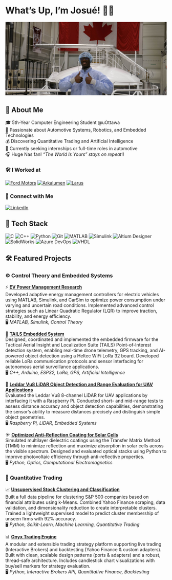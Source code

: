 # What’s Up,  I’m Josué! ✌🏿 

<p align="center">
  <img src="Pictures/space_station_background.jpg" alt="Banner" style="width:100%; max-height:280px; object-fit: cover;" />
</p>

## 📝 About Me  
🎓 5th-Year Computer Engineering Student @uOttawa  
🚗 Passionate about Automotive Systems, Robotics, and Embedded Technologies  
💰 Discovering Quantitative Trading and Artificial Intelligence  
🌱 Currently seeking internships or full-time roles in automotive  
🎧 Huge Nas fan! *“The World Is Yours” stays on repeat*!!  

### 🛠️ I Worked at  
[![Ford Motors](https://img.shields.io/badge/Ford-Embedded_Systems-blue?style=flat&logo=ford&logoColor=white)](https://fr.ford.ca/)
[![Arkalumen](https://img.shields.io/badge/Arkalumen-Control_Loops_&_Hardware-orange?style=flat)](https://arkalumen.com)
[![Larus](https://img.shields.io/badge/Larus_Technologies-LLM_Research-green?style=flat)](https://www.larus.com/)  

### 🔗 Connect with Me  
[![LinkedIn](https://img.shields.io/badge/LinkedIn-Connect-blue?style=for-the-badge&logo=linkedin)](https://www.linkedin.com/in/jdazogbo/)  


## 🔧 Tech Stack  
![C](https://img.shields.io/badge/C-00599C?style=for-the-badge&logo=c&logoColor=white)
![C++](https://img.shields.io/badge/C++-004482?style=for-the-badge&logo=c%2B%2B&logoColor=white)
![Python](https://img.shields.io/badge/Python-3776AB?style=for-the-badge&logo=python&logoColor=white)
![Git](https://img.shields.io/badge/Git-F05032?style=for-the-badge&logo=git&logoColor=white)
![MATLAB](https://img.shields.io/badge/MATLAB-orange?style=for-the-badge&logo=mathworks&logoColor=white)
![Simulink](https://img.shields.io/badge/Simulink-blue?style=for-the-badge&logo=mathworks&logoColor=white)
![Altium Designer](https://img.shields.io/badge/Altium_Designer-FFDE00?style=for-the-badge&logo=altiumdesigner&logoColor=black)
![SolidWorks](https://img.shields.io/badge/SolidWorks-ED1C24?style=for-the-badge&logo=dassaultsystemes&logoColor=white)
![Azure DevOps](https://img.shields.io/badge/Azure_DevOps-0078D7?style=for-the-badge&logo=azuredevops&logoColor=white)
![VHDL](https://img.shields.io/badge/VHDL-3671A7?style=for-the-badge&logo=hdl&logoColor=white)


## 🛠️ Featured Projects

### ⚙️ Control Theory and Embedded Systems

⚡ [**EV Power Management Research**](https://github.com/JDazogbo/VehicleControl)  
Developed adaptive energy management controllers for electric vehicles using MATLAB, Simulink, and CarSim to optimize power consumption under varying and uncertain road conditions. Implemented advanced control strategies such as Linear Quadratic Regulator (LQR) to improve traction, stability, and energy efficiency.  
🖥 *MATLAB, Simulink, Control Theory*

🚁 [**TAILS Embedded System**](https://github.com/FreddyyAndrews/TAILS-Embedded)  
Designed, coordinated and implemented the embedded firmware for the Tactical Aerial Insight and Localization Suite (TAILS) Point-of-Interest detection system, enabling real-time drone telemetry, GPS tracking, and AI-powered object detection using a Heltec WiFi LoRa 32 board. Developed reliable LoRa communication protocols and sensor interfacing for autonomous aerial surveillance applications.  
🖥 *C++, Arduino, ESP32, LoRa, GPS, Artificial Intelligence*

🔦 [**Leddar Vu8 LiDAR Object Detection and Range Evaluation for UAV Applications**](https://github.com/CARG-uOttawa/Leddar)  
Evaluated the Leddar Vu8 8-channel LiDAR for UAV applications by interfacing it with a Raspberry Pi. Conducted short- and mid-range tests to assess distance accuracy and object detection capabilities, demonstrating the sensor’s ability to measure distances precisely and distinguish simple object geometries.  
🖥 *Raspberry Pi, LiDAR, Embedded Systems*  

☀️ [**Optimized Anti-Reflection Coating for Solar Cells**](https://github.com/JDazogbo/Anti-Reflection-Coating)  
Simulated multilayer dielectric coatings using the Transfer Matrix Method (TMM) to minimize reflection and maximize absorption in solar cells across the visible spectrum. Designed and evaluated optical stacks using Python to improve photovoltaic efficiency through anti-reflective properties.  
🖥 *Python, Optics, Computational Electromagnetics*

### 🧮 Quantitative Trading

📈 [**Unsupervised Stock Clustering and Classification**](https://github.com/JDazogbo/Unsupervised-Learning-Stocks)  
Built a full data pipeline for clustering S&P 500 companies based on financial attributes using k-Means. Combined Yahoo Finance scraping, data validation, and dimensionality reduction to create interpretable clusters. Trained a lightweight supervised model to predict cluster membership of unseen firms with 92% accuracy.  
🖥 *Python, Scikit-Learn, Machine Learning, Quantitative Trading*

📊 [**Onyx Trading Engine**](https://github.com/Black-Wall-Street/Project-OTE)  
A modular and extensible trading strategy platform supporting live trading (Interactive Brokers) and backtesting (Yahoo Finance & custom adapters). Built with clean, scalable design patterns (ports & adapters) and a robust, thread-safe architecture. Includes candlestick chart visualizations with buy/sell markers for strategy evaluation.  
🖥 *Python, Interactive Brokers API, Quantitative Finance, Backtesting*


